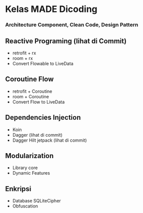 # Kelas MADE Dicoding
### Architecture Component, Clean Code, Design Pattern

## Reactive Programing (lihat di Commit)
- retrofit + rx
- room + rx
- Convert Flowable to LiveData

## Coroutine Flow
- retrofit + Coroutine
- room + Coroutine
- Convert Flow to LiveData

## Dependencies Injection
- Koin
- Dagger (lihat di commit)
- Dagger Hilt jetpack (lihat di commit)

## Modularization
- Library core
- Dynamic Features

## Enkripsi
- Database SQLiteCipher
- Obfuscation